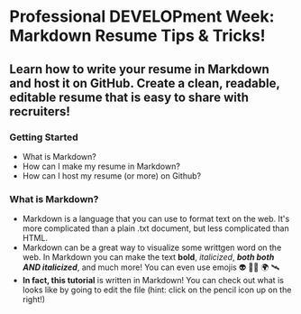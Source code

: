 # Professional DEVELOPment Week: Markdown Resume Tips & Tricks!
## Learn how to write your resume in Markdown and host it on GitHub. Create a clean, readable, editable resume that is easy to share with recruiters!

### Getting Started
* What is Markdown?
* How can I make my resume in Markdown?
* How can I host my resume (or more) on Github?

### What is Markdown?
* Markdown is a language that you can use to format text on the web. It's more complicated than a plain .txt document, but less complicated than HTML.
* Markdown can be a great way to visualize some writtgen word on the web. In Markdown you can make the text **bold**, <em>italicized</em>, ***both both AND italicized***, and much more! You can even use emojis :alien: :woman_astronaut: :earth_africa: :artificial_satellite:
* **In fact, this tutorial** is written in Markdown! You can check out what is looks like by going to edit the file (hint: click on the pencil icon up on the right!)
